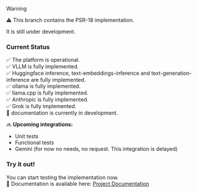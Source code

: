 > [!WARNING]
> ⚠️ This branch contains the PSR-18 implementation. 
> 
> It is still under development.

### Current Status
✅ The platform is operational.  
✅ VLLM is fully implemented.  
✅ Huggingface inference, text-embeddings-inference and text-generation-inference are fully implemented.  
✅ ollama is fully implemented.  
✅ llama.cpp is fully implemented.  
✅ Anthropic is fully implemented.  
✅ Grok is fully implemented.  
🚧 documentation is currently in development.

🔜 **Upcoming integrations:**
- Unit tests
- Functional tests
- Gemini (for now no needs, no request. This integration is delayed)


### Try it out!
You can start testing the implementation now.  
📖 Documentation is available here: [Project Documentation](https://github.com/partITech/php-mistral/blob/psr18/doc/menu.md)  